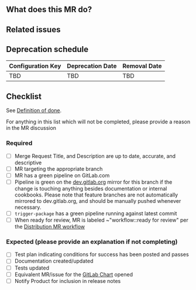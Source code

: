 <!-- Read through https://docs.gitlab.com/omnibus/development/add-remove-configuration-options.html -->

## What does this MR do?

<!-- Briefly describe what this MR is about. -->

## Related issues

<!-- Link related issues below. Insert the issue link or reference after the word "Closes" if merging this should automatically close it. -->

## Deprecation schedule

<!-- Customers need time to react to deprecation, the preferred warning time is 3 release milestones before a feature is actually removed. -->

| Configuration Key | Deprecation Date | Removal Date |
|-|-|-|
| TBD | TBD | TBD |

## Checklist

See [Definition of done](https://gitlab.com/gitlab-org/omnibus-gitlab/blob/master/CONTRIBUTING.md#definition-of-done).

For anything in this list which will not be completed, please provide a reason in the MR discussion

### Required

- [ ] Merge Request Title, and Description are up to date, accurate, and descriptive
- [ ] MR targeting the appropriate branch
- [ ] MR has a green pipeline on GitLab.com
- [ ] Pipeline is green on the [dev.gitlab.org](https://dev.gitlab.org/gitlab/omnibus-gitlab/-/pipelines) mirror for this branch if the change is touching anything besides documentation or internal cookbooks. Please note that feature branches are not automatically mirrored to dev.gitlab.org, and should be manually pushed whenever necessary.
- [ ] `trigger-package` has a green pipeline running against latest commit
- [ ] When ready for review, MR is labeled ~"workflow::ready for review" per the [Distribution MR workflow](https://about.gitlab.com/handbook/engineering/development/enablement/systems/distribution/merge_requests.html)

### Expected (please provide an explanation if not completing)

- [ ] Test plan indicating conditions for success has been posted and passes
- [ ] Documentation created/updated
- [ ] Tests updated
- [ ] Equivalent MR/issue for the [GitLab Chart](https://gitlab.com/gitlab-org/charts/gitlab) opened
- [ ] Notify Product for inclusion in release notes

